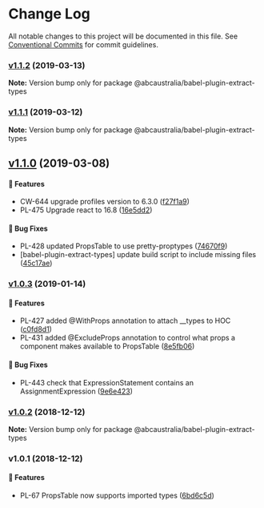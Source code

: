 # Change Log

All notable changes to this project will be documented in this file.
See [Conventional Commits](https://conventionalcommits.org) for commit guidelines.

<a name="1.1.2"></a>
### [v1.1.2](http://stash.abc-dev.net.au:7999/projects/pl/repos/presentation-layer/compare/diff?targetBranch=refs%2Ftags%2F@abcaustralia/babel-plugin-extract-types@1.1.1&sourceBranch=refs%2Ftags%2F@abcaustralia/babel-plugin-extract-types@1.1.2) (2019-03-13)

**Note:** Version bump only for package @abcaustralia/babel-plugin-extract-types





<a name="1.1.1"></a>
### [v1.1.1](http://stash.abc-dev.net.au:7999/projects/pl/repos/presentation-layer/compare/diff?targetBranch=refs%2Ftags%2F@abcaustralia/babel-plugin-extract-types@1.1.0&sourceBranch=refs%2Ftags%2F@abcaustralia/babel-plugin-extract-types@1.1.1) (2019-03-12)

**Note:** Version bump only for package @abcaustralia/babel-plugin-extract-types





<a name="1.1.0"></a>
## [v1.1.0](https://stash.abc-dev.net.au/scm/pl/presentation-layer/compare/diff?targetBranch=refs%2Ftags%2F@abcaustralia/babel-plugin-extract-types@1.0.3&sourceBranch=refs%2Ftags%2F@abcaustralia/babel-plugin-extract-types@1.1.0) (2019-03-08)


#### 🌟 Features

* CW-644 upgrade profiles version to 6.3.0 ([f27f1a9](https://stash.abc-dev.net.au/scm/pl/presentation-layer/commits/f27f1a9))
* PL-475 Upgrade react to 16.8 ([16e5dd2](https://stash.abc-dev.net.au/scm/pl/presentation-layer/commits/16e5dd2))

#### 🐞 Bug Fixes

* PL-428 updated PropsTable to use pretty-proptypes ([74670f9](https://stash.abc-dev.net.au/scm/pl/presentation-layer/commits/74670f9))
* [babel-plugin-extract-types] update build script to include missing files ([45c17ae](https://stash.abc-dev.net.au/scm/pl/presentation-layer/commits/45c17ae))


<a name="1.0.3"></a>
### [v1.0.3](https://stash.abc-dev.net.au/scm/pl/presentation-layer/compare/diff?targetBranch=refs%2Ftags%2F@abcaustralia/babel-plugin-extract-types@1.0.2&sourceBranch=refs%2Ftags%2F@abcaustralia/babel-plugin-extract-types@1.0.3) (2019-01-14)


#### 🌟 Features

* PL-427 added @WithProps annotation to attach __types to HOC ([c0fd8d1](https://stash.abc-dev.net.au/scm/pl/presentation-layer/commits/c0fd8d1))
* PL-431 added @ExcludeProps annotation to control what props a component makes available to PropsTable ([8e5fb06](https://stash.abc-dev.net.au/scm/pl/presentation-layer/commits/8e5fb06))


#### 🐞 Bug Fixes

* PL-443 check that ExpressionStatement contains an AssignmentExpression ([9e6e423](https://stash.abc-dev.net.au/scm/pl/presentation-layer/commits/9e6e423))



<a name="1.0.2"></a>
### [v1.0.2](http://stash.abc-dev.net.au:7999/projects/pl/repos/presentation-layer/compare/diff?targetBranch=refs%2Ftags%2F@abcaustralia/babel-plugin-extract-types@1.0.1&sourceBranch=refs%2Ftags%2F@abcaustralia/babel-plugin-extract-types@1.0.2) (2018-12-12)

**Note:** Version bump only for package @abcaustralia/babel-plugin-extract-types





<a name="1.0.1"></a>
###   v1.0.1 (2018-12-12)


#### 🌟 Features

* PL-67 PropsTable now supports imported types ([6bd6c5d](http://stash.abc-dev.net.au:7999/projects/pl/repos/presentation-layer/commits/6bd6c5d))

